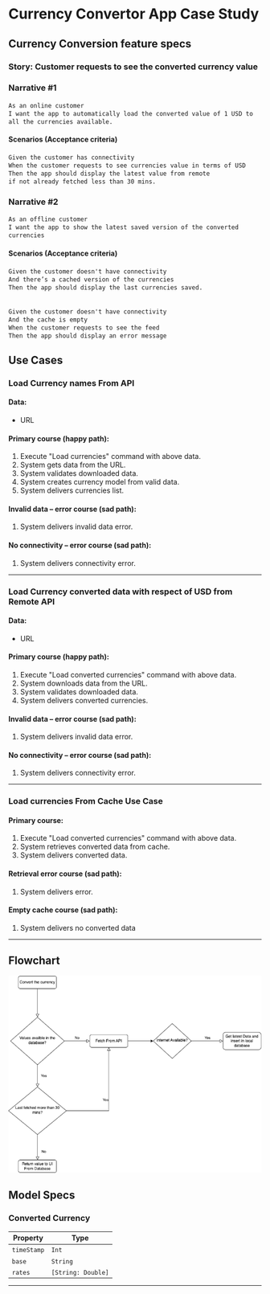 # Currency Convertor App Case Study
## Currency Conversion feature specs

### Story: Customer requests to see the converted currency value

### Narrative #1

```
As an online customer
I want the app to automatically load the converted value of 1 USD to all the currencies available.
```

#### Scenarios (Acceptance criteria)

```
Given the customer has connectivity
When the customer requests to see currencies value in terms of USD
Then the app should display the latest value from remote
if not already fetched less than 30 mins.
```

### Narrative #2

```
As an offline customer
I want the app to show the latest saved version of the converted currencies
```

#### Scenarios (Acceptance criteria)

```
Given the customer doesn't have connectivity
And there’s a cached version of the currencies
Then the app should display the last currencies saved.


Given the customer doesn't have connectivity
And the cache is empty
When the customer requests to see the feed
Then the app should display an error message
```

## Use Cases

### Load Currency names From API

#### Data:
- URL

#### Primary course (happy path):
1. Execute "Load currencies" command with above data.
2. System gets data from the URL.
3. System validates downloaded data.
4. System creates currency model from valid data.
5. System delivers currencies list.

#### Invalid data – error course (sad path):
1. System delivers invalid data error.

#### No connectivity – error course (sad path):
1. System delivers connectivity error.

---

### Load Currency converted data with respect of USD from Remote API

#### Data:
- URL

#### Primary course (happy path):
1. Execute "Load converted currencies" command with above data.
2. System downloads data from the URL.
3. System validates downloaded data.
4. System delivers converted currencies.


#### Invalid data – error course (sad path):
1. System delivers invalid data error.

#### No connectivity – error course (sad path):
1. System delivers connectivity error.

---

### Load currencies From Cache Use Case

#### Primary course:
1. Execute "Load converted currencies" command with above data.
2. System retrieves converted data from cache.
3. System delivers converted data.

#### Retrieval error course (sad path):
1. System delivers error.


#### Empty cache course (sad path): 
1. System delivers no converted data

---
## Flowchart

![Currency Convertor](./CurrecnyConverterApp.drawio.png)

## Model Specs

### Converted Currency

| Property        | Type                |
|-----------------|---------------------|
| `timeStamp`     | `Int`              |
| `base`          | `String`            |
| `rates`         | `[String: Double]`  |
---
